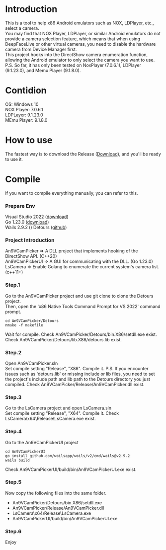# Introduction  
This is a tool to help x86 Android emulators such as NOX, LDPlayer, etc., select a camera.  
You may find that NOX Player, LDPlayer, or similar Android emulators do not provide a camera selection feature, which means that when using DeepFaceLive or other virtual cameras, you need to disable the hardware camera from Device Manager first.  
This project hooks into the DirectShow camera enumeration function, allowing the Android emulator to only select the camera you want to use.  
P.S. So far, it has only been tested on NoxPlayer (7.0.6.1), LDPlayer (9.1.23.0), and Memu Player (9.1.8.0).  

# Contidion
OS: Windows 10  
NOX Player: 7.0.6.1  
LDPLayer: 9.1.23.0  
MEmu Player: 9.1.8.0

# How to use
The fastest way is to download the Release ([Download](https://github.com/marktohark/android-emulator-vcam-selector/releases/download/v1.0.0/AN9Picker.zip)), and you'll be ready to use it.


# Compile
If you want to compile everything manually, you can refer to this.  
### Prepare Env
Visual Studio 2022 ([download](https://visualstudio.microsoft.com/zh-hant/downloads/))  
Go 1.23.0 ([download](https://go.dev/dl/))  
Wails 2.9.2 ()
Detours ([github](https://github.com/microsoft/Detours))

### Project Introduction
An9VCamPicker => A DLL project that implements hooking of the DirectShow API. (C++20)    
An9VCamPickerUI => A GUI for communicating with the DLL. (Go 1.23.0)  
LsCamera => Enable Golang to enumerate the current system's camera list. (c++11+)    

### Step.1
Go to the An9VCamPicker project and use git clone to clone the Detours project.  
Then, open the 'x86 Native Tools Command Prompt for VS 2022' command prompt.
```shell
cd An9VCamPicker/Detours
nmake -f makefile
```
Wait for compile.
Check An9VCamPicker/Detours/bin.X86/setdll.exe exist.
Check An9VCamPicker/Detours/lib.X86/detours.lib exist.

### Step.2
Open An9VCamPicker.sln  
Set compile setting "Release", "X86".
Compile it.
P.S. If you encounter issues such as 'detours.lib' or missing include or lib files, you need to set the project's include path and lib path to the Detours directory you just compiled.
Check An9VCamPicker/Release/An9VCamPicker.dll exist.

### Step.3 
Go to the LsCamera project and open LsCamera.sln  
Set compile setting "Release", "X64".
Compile it.
Check LsCamera\x64\Release\LsCamera.exe exist.

### Step.4
Go to the An9VCamPickerUI project  
```shell
cd An9VCamPickerUI
go install github.com/wailsapp/wails/v2/cmd/wails@v2.9.2
wails build
```
Check An9VCamPickerUI/build/bin/An9VCamPickerUI.exe exist.

### Step.5
Now copy the following files into the same folder.
* An9VCamPicker/Detours/bin.X86/setdll.exe  
* An9VCamPicker/Release/An9VCamPicker.dll
* LsCamera\x64\Release\LsCamera.exe
* An9VCamPickerUI/build/bin/An9VCamPickerUI.exe

### Step.6
Enjoy